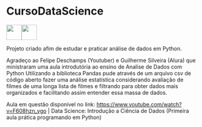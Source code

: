 # CursoDataScience

<img src="https://cdn.jsdelivr.net/gh/devicons/devicon@latest/icons/python/python-original.svg"  width="40" height="40"/><img src="https://cdn.jsdelivr.net/gh/devicons/devicon@latest/icons/pandas/pandas-original-wordmark.svg"  width="40" height="40"/>
          
Projeto criado afim de estudar e praticar análise de dados em Python.

Agradeço ao Felipe Deschamps (Youtuber) e Guilherme Silveira (Alura) que ministraram uma aula introdutória ao ensino de Analise de Dados com Python
Utilizando a biblioteca Pandas pude através de um arquivo csv de código aberto fazer uma análise estatística considerando avaliação de filmes
de uma longa lista de filmes e filtrando para obter dados mais organizados e facilitando assim entender essa massa de dados.

Aula em questão disponível no link: 
https://www.youtube.com/watch?v=F608hzn_ygo | Data Science: Introdução a Ciência de Dados (Primeira aula prática programando em Python)
